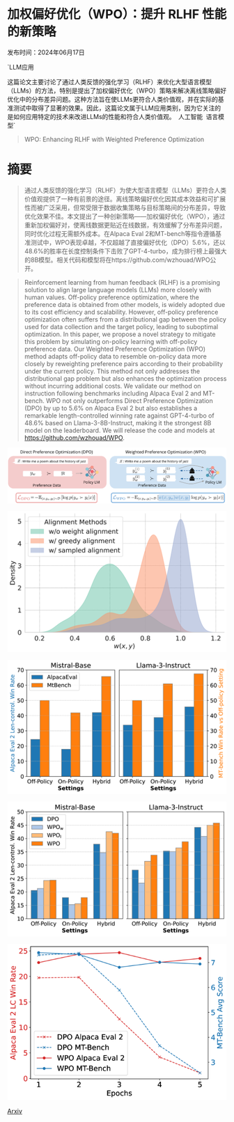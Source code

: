 # 加权偏好优化（WPO）：提升 RLHF 性能的新策略

发布时间：2024年06月17日

`LLM应用

这篇论文主要讨论了通过人类反馈的强化学习（RLHF）来优化大型语言模型（LLMs）的方法，特别是提出了加权偏好优化（WPO）策略来解决离线策略偏好优化中的分布差异问题。这种方法旨在使LLMs更符合人类价值观，并在实际的基准测试中取得了显著的效果。因此，这篇论文属于LLM应用类别，因为它关注的是如何应用特定的技术来改进LLMs的性能和符合人类价值观。` `人工智能` `语言模型`

> WPO: Enhancing RLHF with Weighted Preference Optimization

# 摘要

> 通过人类反馈的强化学习（RLHF）为使大型语言模型（LLMs）更符合人类价值观提供了一种有前景的途径。离线策略偏好优化因其成本效益和可扩展性而被广泛采用，但常受限于数据收集策略与目标策略间的分布差异，导致优化效果不佳。本文提出了一种创新策略——加权偏好优化（WPO），通过重新加权偏好对，使离线数据更贴近在线数据，有效缓解了分布差异问题，同时优化过程无需额外成本。在Alpaca Eval 2和MT-bench等指令遵循基准测试中，WPO表现卓越，不仅超越了直接偏好优化（DPO）5.6%，还以48.6%的胜率在长度控制条件下击败了GPT-4-turbo，成为排行榜上最强大的8B模型。相关代码和模型将在https://github.com/wzhouad/WPO公开。

> Reinforcement learning from human feedback (RLHF) is a promising solution to align large language models (LLMs) more closely with human values. Off-policy preference optimization, where the preference data is obtained from other models, is widely adopted due to its cost efficiency and scalability. However, off-policy preference optimization often suffers from a distributional gap between the policy used for data collection and the target policy, leading to suboptimal optimization. In this paper, we propose a novel strategy to mitigate this problem by simulating on-policy learning with off-policy preference data. Our Weighted Preference Optimization (WPO) method adapts off-policy data to resemble on-policy data more closely by reweighting preference pairs according to their probability under the current policy. This method not only addresses the distributional gap problem but also enhances the optimization process without incurring additional costs. We validate our method on instruction following benchmarks including Alpaca Eval 2 and MT-bench. WPO not only outperforms Direct Preference Optimization (DPO) by up to 5.6% on Alpaca Eval 2 but also establishes a remarkable length-controlled winning rate against GPT-4-turbo of 48.6% based on Llama-3-8B-Instruct, making it the strongest 8B model on the leaderboard. We will release the code and models at https://github.com/wzhouad/WPO.

![加权偏好优化（WPO）：提升 RLHF 性能的新策略](../../../paper_images/2406.11827/x1.png)

![加权偏好优化（WPO）：提升 RLHF 性能的新策略](../../../paper_images/2406.11827/x2.png)

![加权偏好优化（WPO）：提升 RLHF 性能的新策略](../../../paper_images/2406.11827/x3.png)

![加权偏好优化（WPO）：提升 RLHF 性能的新策略](../../../paper_images/2406.11827/x4.png)

![加权偏好优化（WPO）：提升 RLHF 性能的新策略](../../../paper_images/2406.11827/x5.png)

[Arxiv](https://arxiv.org/abs/2406.11827)